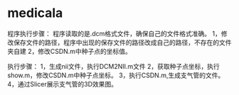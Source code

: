 # medicala
程序执行步骤：
程序读取的是.dcm格式文件，确保自己的文件格式准确。
1，修改保存文件的路径，程序中出现的保存文件的路径改成自己的路径，不存在的文件夹自建
2，修改CSDN.m中种子点的坐标值。

执行步骤：
1，生成nii文件，执行DCM2NII.m文件
2，获取种子点坐标，执行show.m，修改CSDN.m中种子点坐标。
3，执行CSDN.m,生成支气管的文件。
4，通过Slicer展示支气管的3D效果图。